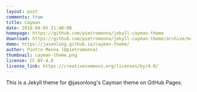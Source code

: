 ```yaml
---
layout: post
comments: true
title: Cayman
date: 2016-04-05 21:40:00
homepage: https://github.com/pietromenna/jekyll-cayman-theme
download: https://github.com/pietromenna/jekyll-cayman-theme/archive/master.zip
demo: https://jasonlong.github.io/cayman-theme/
author: Pietro Menna (@pietromenna)
thumbnail: cayman-theme.png
license: CC-BY-4.0
license_link: https://creativecommons.org/licenses/by/4.0/
---
```


This is a Jekyll theme for @jasonlong's Cayman theme on GitHub Pages.
